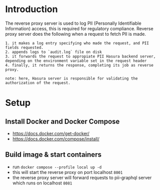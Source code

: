 # Introduction
The reverse proxy server is used to log PII (Personally Identifiable Information) access, this is required for regulatory compliance. Reverse proxy server does the following when a request to fetch PII is made.

```
1. it makes a log entry specifying who made the request, and PII fields requested.
2. appends logs to `audit.log` file on disk
3. it forwards the request to appropiate PII Hasura backend server, depending on the environment variable set in the request header
4. finally, it returns the response, completing its job as reverse proxy.

note: here, Hasura server is responsible for validating the authorization of the request.
```


# Setup

## Install Docker and Docker Compose

- <https://docs.docker.com/get-docker/>
- <https://docs.docker.com/compose/install/>

## Build image & start containers

- run `docker compose --profile local up -d`
- this will start the reverse proxy on port localhost `8001`
- the reverse proxy server will forward requests to pii-graphql server which runs on localhost `8081`
